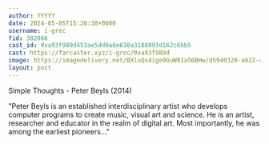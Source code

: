 ```yaml
---
author: YYYYY
date: 2024-05-05T15:28:38+0000
username: i-grec
fid: 382866
cast_id: 0xa93f989d453ae5dd9a6e638a3188093d162c6bb5
cast: https://farcaster.xyz/i-grec/0xa93f989d
image: https://imagedelivery.net/BXluQx4ige9GuW0Ia56BHw/d5940320-a622-4c15-4467-37ca6ab2e300/original
layout: post
---
```


Simple Thoughts - Peter Beyls (2014)

"Peter Beyls is an established interdisciplinary artist who develops computer programs to create music, visual art and science. He is an artist, researcher and educator in the realm of digital art. Most importantly, he was among the earliest pioneers..."

<img src='https://imagedelivery.net/BXluQx4ige9GuW0Ia56BHw/d5940320-a622-4c15-4467-37ca6ab2e300/original' alt='' referrerpolicy='no-referrer'/>
